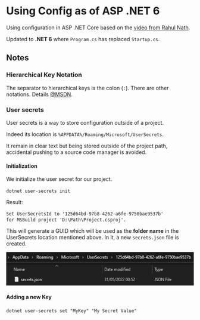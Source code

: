 Using Config as of ASP .NET 6
==========================

Using configuration in ASP .NET Core based on the [video from Rahul Nath](https://youtu.be/5GlgHV_12-k).

Updated to **.NET 6** where `Program.cs` has replaced `Startup.cs`.

## Notes

### Hierarchical Key Notation

The separator to hierarchical keys is the colon (`:`).
There are other notations. Details [@MSDN](https://docs.microsoft.com/en-us/aspnet/core/fundamentals/configuration/?view=aspnetcore-6.0#hierarchical-configuration-data).

### User secrets

User secrets is a way to store configuration outside of a project.

Indeed its location is `%APPDATA%/Roaming/Microsoft/UserSecrets`.

It remain in clear text but being stored outside of the project path, accidental pushing to a source code manager is avoided.

#### Initialization

We initialize the user secret for our project.

`dotnet user-secrets init`

Result:

```
Set UserSecretsId to '125d64bd-97b8-4262-a6fe-9750bae9537b' 
for MSBuild project 'D:\Path\Project.csproj'.
```

This will generate a GUID which will be used as the **folder name** in the UserSecrets location mentioned above.
In it, a new `secrets.json` file is created. 

![User Secrets](md/img/UserSecrets.png)

#### Adding a new Key

`dotnet user-secrets set "MyKey" "My Secret Value"`